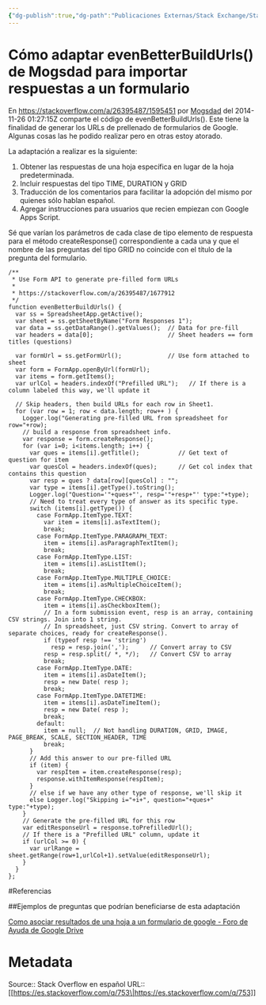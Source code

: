 ```yaml
---
{"dg-publish":true,"dg-path":"Publicaciones Externas/Stack Exchange/Stack Overflow en español/es.stackoverflow.com-753.md","permalink":"/publicaciones-externas/stack-exchange/stack-overflow-en-espanol/es-stackoverflow-com-753/","title":"Cómo adaptar evenBetterBuildUrls() de Mogsdad para importar respuestas a un formulario","hide":true,"noteIcon":"\"0\"","created":"2024-04-03T12:49:10.416-06:00","updated":"2024-04-05T16:43:48.314-06:00"}
---
```


# Cómo adaptar evenBetterBuildUrls() de Mogsdad para importar respuestas a un formulario

En https://stackoverflow.com/a/26395487/1595451 por [Mogsdad](https://stackoverflow.com/users/1677912/mogsdad) del 2014-11-26 01:27:15Z comparte el código de evenBetterBuildUrls(). Este tiene la finalidad de generar los URLs de prellenado de formularios de Google. Algunas cosas las he podido realizar pero en otras estoy atorado.

La adaptación a realizar es la siguiente:

1. Obtener las respuestas de una hoja específica en lugar de la hoja predeterminada.
2. Incluir respuestas del tipo TIME, DURATION y GRID
3. Traducción de los comentarios para facilitar la adopción del mismo por quienes sólo hablan español.
4. Agregar instrucciones para usuarios que recien empiezan con Google Apps Script.

Sé que varían los parámetros de cada clase de tipo elemento de respuesta para el método createResponse() correspondiente a cada una y que el nombre de las preguntas del tipo GRID no coincide con el título de la pregunta del formulario.


    /**
     * Use Form API to generate pre-filled form URLs
     * 
     * https://stackoverflow.com/a/26395487/1677912
     */
    function evenBetterBuildUrls() {
      var ss = SpreadsheetApp.getActive();
      var sheet = ss.getSheetByName("Form Responses 1");
      var data = ss.getDataRange().getValues();  // Data for pre-fill
      var headers = data[0];                     // Sheet headers == form titles (questions)
    
      var formUrl = ss.getFormUrl();             // Use form attached to sheet
      var form = FormApp.openByUrl(formUrl);
      var items = form.getItems();
      var urlCol = headers.indexOf("Prefilled URL");   // If there is a column labeled this way, we'll update it
    
      // Skip headers, then build URLs for each row in Sheet1.
      for (var row = 1; row < data.length; row++ ) {
        Logger.log("Generating pre-filled URL from spreadsheet for row="+row);
        // build a response from spreadsheet info.
        var response = form.createResponse();
        for (var i=0; i<items.length; i++) {
          var ques = items[i].getTitle();           // Get text of question for item
          var quesCol = headers.indexOf(ques);      // Get col index that contains this question
          var resp = ques ? data[row][quesCol] : "";
          var type = items[i].getType().toString();
          Logger.log("Question='"+ques+"', resp='"+resp+"' type:"+type);
          // Need to treat every type of answer as its specific type.
          switch (items[i].getType()) {
            case FormApp.ItemType.TEXT:
              var item = items[i].asTextItem();
              break;
            case FormApp.ItemType.PARAGRAPH_TEXT: 
              item = items[i].asParagraphTextItem();
              break;
            case FormApp.ItemType.LIST:
              item = items[i].asListItem();
              break;
            case FormApp.ItemType.MULTIPLE_CHOICE:
              item = items[i].asMultipleChoiceItem();
              break;
            case FormApp.ItemType.CHECKBOX:
              item = items[i].asCheckboxItem();
              // In a form submission event, resp is an array, containing CSV strings. Join into 1 string.
              // In spreadsheet, just CSV string. Convert to array of separate choices, ready for createResponse().
              if (typeof resp !== 'string')
                resp = resp.join(',');      // Convert array to CSV
              resp = resp.split(/ *, */);   // Convert CSV to array
              break;
            case FormApp.ItemType.DATE:
              item = items[i].asDateItem();
              resp = new Date( resp );
              break;
            case FormApp.ItemType.DATETIME:
              item = items[i].asDateTimeItem();
              resp = new Date( resp );
              break;
            default:
              item = null;  // Not handling DURATION, GRID, IMAGE, PAGE_BREAK, SCALE, SECTION_HEADER, TIME
              break;
          }
          // Add this answer to our pre-filled URL
          if (item) {
            var respItem = item.createResponse(resp);
            response.withItemResponse(respItem);
          }
          // else if we have any other type of response, we'll skip it
          else Logger.log("Skipping i="+i+", question="+ques+" type:"+type);
        }
        // Generate the pre-filled URL for this row
        var editResponseUrl = response.toPrefilledUrl();
        // If there is a "Prefilled URL" column, update it
        if (urlCol >= 0) {
          var urlRange = sheet.getRange(row+1,urlCol+1).setValue(editResponseUrl);
        }
      }
    };

#Referencias

##Ejemplos de preguntas que podrían beneficiarse de esta adaptación

[Como asociar resultados de una hoja a un formulario de google - Foro de Ayuda de Google Drive](https://productforums.google.com/forum/#!topic/docs-es/ZJUfhIw4uro)

# Metadata
Source:: Stack Overflow en español
URL:: [[https://es.stackoverflow.com/q/753\|https://es.stackoverflow.com/q/753]]

